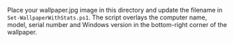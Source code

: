 Place your wallpaper.jpg image in this directory and update the filename in `Set-WallpaperWithStats.ps1`.
The script overlays the computer name, model, serial number and Windows version in the bottom-right corner of the wallpaper.

